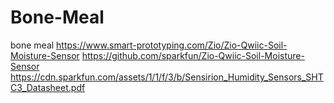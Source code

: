 # Bone-Meal
bone meal
https://www.smart-prototyping.com/Zio/Zio-Qwiic-Soil-Moisture-Sensor
https://github.com/sparkfun/Zio-Qwiic-Soil-Moisture-Sensor
https://cdn.sparkfun.com/assets/1/1/f/3/b/Sensirion_Humidity_Sensors_SHTC3_Datasheet.pdf
